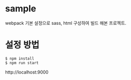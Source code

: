 # sample

webpack 기본 설정으로 sass, html 구성하여 빌드 해본 프로젝트. 


# 설정 방법

```
$ npm install
$ npm run start 
```

http://localhost:9000 
